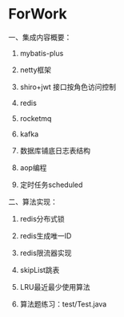 # ForWork
一、集成内容概要：

1. mybatis-plus

2. netty框架

3. shiro+jwt 接口按角色访问控制

4. redis

5. rocketmq

6. kafka

7. 数据库铺底日志表结构

8. aop编程

9. 定时任务scheduled


二、算法实现：

1. redis分布式锁

2. redis生成唯一ID

3. redis限流器实现

4. skipList跳表

5. LRU最近最少使用算法

6. 算法题练习：test/Test.java

